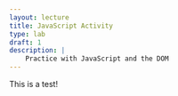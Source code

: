 ```yaml
---
layout: lecture
title: JavaScript Activity
type: lab
draft: 1
description: |
    Practice with JavaScript and the DOM
---
```


This is a test!